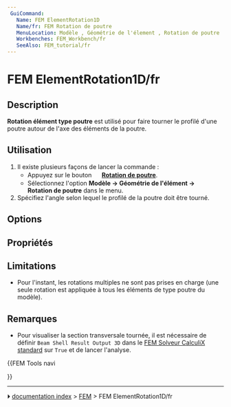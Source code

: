 ```yaml
---
 GuiCommand:
   Name: FEM ElementRotation1D
   Name/fr: FEM Rotation de poutre
   MenuLocation: Modèle , Géométrie de l'élement , Rotation de poutre
   Workbenches: FEM_Workbench/fr
   SeeAlso: FEM_tutorial/fr
---
```


# FEM ElementRotation1D/fr

## Description

**Rotation élément type poutre** est utilisé pour faire tourner le profilé d\'une poutre autour de l\'axe des éléments de la poutre.



## Utilisation

1.  Il existe plusieurs façons de lancer la commande :
    -   Appuyez sur le bouton **<img src="images/FEM_ElementRotation1D.svg" width=16px> [Rotation de poutre](FEM_ElementRotation1D/fr.md)**.
    -   Sélectionnez l\'option **Modèle → Géométrie de l'élément → <img src="images/FEM_ElementRotation1D.svg" width=16px> Rotation de poutre** dans le menu.
2.  Spécifiez l\'angle selon lequel le profilé de la poutre doit être tourné.

## Options



## Propriétés

## Limitations

-   Pour l\'instant, les rotations multiples ne sont pas prises en charge (une seule rotation est appliquée à tous les éléments de type poutre du modèle).



## Remarques

-   Pour visualiser la section transversale tournée, il est nécessaire de définir `Beam Shell Result Output 3D` dans le [FEM Solveur CalculiX standard](FEM_SolverCalculixCxxtools/fr.md) sur `True` et de lancer l\'analyse.





{{FEM Tools navi

}}



---
⏵ [documentation index](../README.md) > [FEM](Category_FEM.md) > FEM ElementRotation1D/fr
